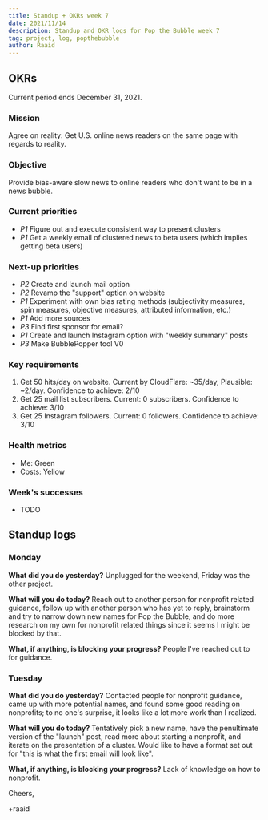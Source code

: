 ```yaml
---
title: Standup + OKRs week 7
date: 2021/11/14
description: Standup and OKR logs for Pop the Bubble week 7
tag: project, log, popthebubble
author: Raaid
---
```


## OKRs
Current period ends December 31, 2021.

### Mission
Agree on reality: Get U.S. online news readers on the same page with regards to reality.

### Objective
Provide bias-aware slow news to online readers who don't want to be in a news bubble.

### Current priorities
- *P1* Figure out and execute consistent way to present clusters
- *P1* Get a weekly email of clustered news to beta users (which implies getting beta users)

### Next-up priorities
- *P2* Create and launch mail option
- *P2* Revamp the "support" option on website
- *P1* Experiment with own bias rating methods (subjectivity measures, spin measures, objective measures, attributed information, etc.)
- *P1* Add more sources
- *P3* Find first sponsor for email?
- *P1* Create and launch Instagram option with "weekly summary" posts
- *P3* Make BubblePopper tool V0

### Key requirements
1. Get 50 hits/day on website. Current by CloudFlare: ~35/day, Plausible: ~2/day. Confidence to achieve: 2/10
2. Get 25 mail list subscribers. Current: 0 subscribers. Confidence to achieve: 3/10
3. Get 25 Instagram followers. Current: 0 followers. Confidence to achieve: 3/10

### Health metrics
- Me: Green
- Costs: Yellow

### Week's successes
- TODO

## Standup logs


### Monday

**What did you do yesterday?** Unplugged for the weekend, Friday was the other project.

**What will you do today?** Reach out to another person for nonprofit related guidance, follow up with another person who has yet to reply, brainstorm and try to narrow down new names for Pop the Bubble, and do more research on my own for nonprofit related things since it seems I might be blocked by that.

**What, if anything, is blocking your progress?** People I've reached out to for guidance.

### Tuesday

**What did you do yesterday?** Contacted people for nonprofit guidance, came up with more potential names, and found some good reading on nonprofits; to no one's surprise, it looks like a lot more work than I realized.

**What will you do today?** Tentatively pick a new name, have the penultimate version of the "launch" post, read more about starting a nonprofit, and iterate on the presentation of a cluster. Would like to have a format set out for "this is what the first email will look like".

**What, if anything, is blocking your progress?** Lack of knowledge on how to nonprofit.

Cheers,

+raaid
